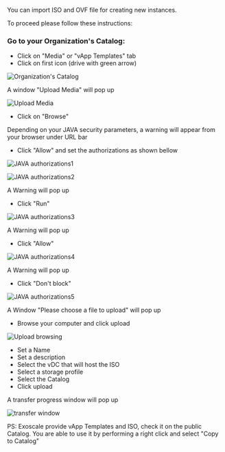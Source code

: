You can import ISO and OVF file for creating new instances. 

To proceed please follow these instructions:


### Go to your Organization's Catalog:

* Click on "Media" or "vApp Templates" tab
* Click on first icon (drive with green arrow)

![Organization's Catalog](/static/images/kb/organization_catalog.png)

A window "Upload Media" will pop up 

![Upload Media](/static/images/kb/Upload_media.png)

* Click on "Browse"

Depending on your JAVA security parameters, a warning will appear from your browser under URL bar

* Click "Allow" and set the authorizations as shown bellow

![JAVA authorizations1](/static/images/kb/Java_authorisation1.png)

![JAVA authorizations2](/static/images/kb/Java_authorisation2.png)

A Warning will pop up

* Click "Run"

![JAVA authorizations3](/static/images/kb/Java_authorisation3.png)


A Warning will pop up

* Click "Allow"

![JAVA authorizations4](/static/images/kb/Java_authorisation4.png)


A Warning will pop up

* Click "Don't block"

![JAVA authorizations5](/static/images/kb/Java_authorisation5.png)

A Window "Please choose a file to upload" will pop up

* Browse your computer and click upload

![Upload browsing](/static/images/kb/Upload_browsing.png)


* Set a Name
* Set a description
* Select the vDC that will host the ISO
* Select a storage profile
* Select the Catalog
* Click upload

A transfer progress window will pop up

![transfer window](/static/images/kb/Transfer_progress.png)

PS: Exoscale provide vApp Templates and ISO, check it on the public Catalog. You are able to use it by performing a right click and select "Copy to Catalog"

